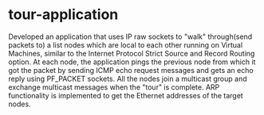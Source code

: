 # tour-application
Developed an application that uses IP raw sockets to "walk" through(send packets to) a list nodes which are local to each other running on Virtual Machines, similar to the Internet Protocol Strict Source and Record Routing option. At each node, the application pings the previous node from which it got the packet by sending ICMP echo request messages and gets an echo reply using PF_PACKET sockets. All the nodes join a multicast group and exchange multicast messages when the "tour" is complete. ARP functionality is implemented to get the Ethernet addresses of the target nodes.
